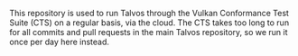 This repository is used to run Talvos through the Vulkan Conformance
Test Suite (CTS) on a regular basis, via the cloud. The CTS takes too
long to run for all commits and pull requests in the main Talvos
repository, so we run it once per day here instead.
